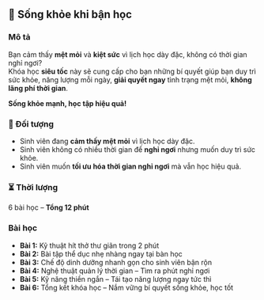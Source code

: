 ## 📌 Sống khỏe khi bận học  

### Mô tả  
Bạn cảm thấy **mệt mỏi** và **kiệt sức** vì lịch học dày đặc, không có thời gian nghỉ ngơi?  
Khóa học **siêu tốc** này sẽ cung cấp cho bạn những bí quyết giúp bạn duy trì sức khỏe, năng lượng mỗi ngày, **giải quyết ngay** tình trạng mệt mỏi, **không lãng phí thời gian**.  

**Sống khỏe mạnh, học tập hiệu quả!**  

### 🎯 Đối tượng  
- Sinh viên đang **cảm thấy mệt mỏi** vì lịch học dày đặc.  
- Sinh viên không có nhiều thời gian để **nghỉ ngơi** nhưng muốn duy trì sức khỏe.  
- Sinh viên muốn **tối ưu hóa thời gian nghỉ ngơi** mà vẫn học hiệu quả.  

### ⏳ Thời lượng  
6 bài học – **Tổng 12 phút**  

### Bài học  
- **Bài 1:** Kỹ thuật hít thở thư giãn trong 2 phút  
- **Bài 2:** Bài tập thể dục nhẹ nhàng ngay tại bàn học  
- **Bài 3:** Chế độ dinh dưỡng nhanh gọn cho sinh viên bận rộn  
- **Bài 4:** Nghệ thuật quản lý thời gian – Tìm ra phút nghỉ ngơi  
- **Bài 5:** Kỹ năng thiền ngắn – Tái tạo năng lượng ngay tức thì  
- **Bài 6:** Tổng kết khóa học – Nắm vững bí quyết sống khỏe, học tốt